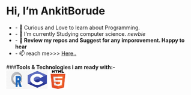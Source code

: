 <h1>Hi, <b>I’m AnkitBorude</b></h1>
<ul>
    <li>- 👀  Curious and Love to learn about Programming.</li>
    <li>- 🌱 I’m currently Studying computer science. <i>newbie</i></li>
    <li>- 💞️ <b>Review my repos and Suggest for any imporovement. Happy to hear</b> </li>
    <li>- 📫  reach me>>> <a href=mailto:ankitborude250@gmail.com>Here..</a></li>
</ul>
###<b>Tools & Technologies i am ready with:-</b>
<br>
<img align="left" src="https://github.com/AnkitBorude/AnkitBorude/blob/main/R%20language.jpg?raw=true" width="55x" height="50px" alt="R"> 
<img  align="left" src="https://github.com/AnkitBorude/AnkitBorude/blob/main/c.png?raw=true" width="55px" height="50px" alt="C"> 
<img  align="left" src="https://github.com/AnkitBorude/AnkitBorude/blob/main/html%205.png?raw=true" width="55px" height="50px" alt="html5">

<!---
AnkitBorude/AnkitBorude is a ✨ special ✨ repository because its `README.md` (this file) appears on your GitHub profile.
You can click the Preview link to take a look at your changes.
--->
